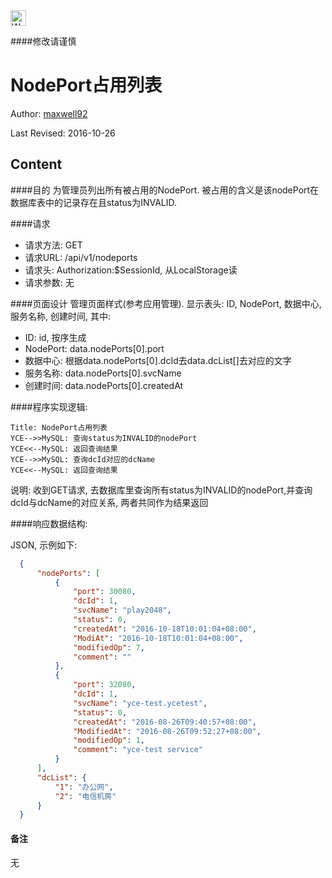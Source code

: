 <img src="http://kubernetes.io/kubernetes/img/warning.png" alt="WARNING" width="25" height="25"> 

####修改请谨慎

NodePort占用列表
==============

Author: [maxwell92](github.com/maxwell92)

Last Revised: 2016-10-26

Content
--------------
####目的
为管理员列出所有被占用的NodePort. 被占用的含义是该nodePort在数据库表中的记录存在且status为INVALID.

####请求

* 请求方法: GET
* 请求URL: /api/v1/nodeports
* 请求头: Authorization:$SessionId, 从LocalStorage读 
* 请求参数: 无

####页面设计 
管理页面样式(参考应用管理). 显示表头: ID, NodePort, 数据中心, 服务名称, 创建时间, 其中:

* ID: id, 按序生成
* NodePort: data.nodePorts[0].port
* 数据中心: 根据data.nodePorts[0].dcId去data.dcList[]去对应的文字
* 服务名称: data.nodePorts[0].svcName
* 创建时间: data.nodePorts[0].createdAt 

####程序实现逻辑:

```Sequence
Title: NodePort占用列表
YCE-->>MySQL: 查询status为INVALID的nodePort
YCE<<--MySQL: 返回查询结果
YCE-->>MySQL: 查询dcId对应的dcName
YCE<<--MySQL: 返回查询结果
```

说明: 收到GET请求, 去数据库里查询所有status为INVALID的nodePort,并查询dcId与dcName的对应关系, 两者共同作为结果返回

####响应数据结构: 

JSON, 示例如下:

```json
  {
      "nodePorts": [
          {
              "port": 30080,
              "dcId": 1,
              "svcName": "play2048",
              "status": 0,
              "createdAt": "2016-10-18T10:01:04+08:00",
              "ModiAt": "2016-10-18T10:01:04+08:00",
              "modifiedOp": 7,
              "comment": ""
          },
          {
              "port": 32080,
              "dcId": 1,
              "svcName": "yce-test.ycetest",
              "status": 0,
              "createdAt": "2016-08-26T09:40:57+08:00",
              "ModifiedAt": "2016-08-26T09:52:27+08:00",
              "modifiedOp": 1,
              "comment": "yce-test service"
          }
      ],
      "dcList": {
          "1": "办公网",
          "2": "电信机房"
      }
  } 

```
#### 备注
无
